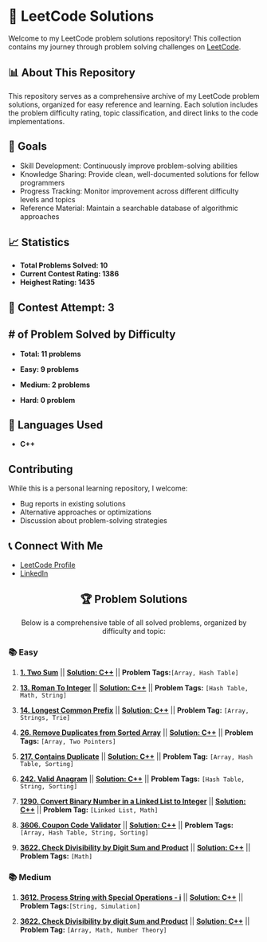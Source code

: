 # 🚀 LeetCode Solutions

Welcome to my LeetCode problem solutions repository! This collection contains my journey through problem solving challenges on [LeetCode](https://leetcode.com/).

## 📊 About This Repository

This repository serves as a comprehensive archive of my LeetCode problem solutions, organized for easy reference and learning. Each solution includes the problem difficulty rating, topic classification, and direct links to the code implementations.

## 🎯 Goals

- Skill Development: Continuously improve problem-solving abilities
- Knowledge Sharing: Provide clean, well-documented solutions for fellow programmers
- Progress Tracking: Monitor improvement across different difficulty levels and topics
- Reference Material: Maintain a searchable database of algorithmic approaches

## 📈 Statistics
- **Total Problems Solved: 10**
- **Current Contest Rating: 1386**
- **Heighest Rating: 1435**

## 🏅 Contest Attempt: 3

## # of Problem Solved by Difficulty
- **Total: 11 problems**

- **Easy: 9 problems**
- **Medium: 2 problems**
- **Hard: 0 problem**

## 🔧 Languages Used
- **C++**

## Contributing

While this is a personal learning repository, I welcome:
- Bug reports in existing solutions
- Alternative approaches or optimizations
- Discussion about problem-solving strategies

## 📞 Connect With Me
- [LeetCode Profile](https://leetcode.com/u/sardaar_niamotullah/)
- [LinkedIn](https://www.linkedin.com/in/sardaar-niamotullah/)

<div align="center">

## 🏆 Problem Solutions

</div>

<div align="center">

Below is a comprehensive table of all solved problems, organized by difficulty and topic:

</div>

### 📚 Easy


1. [**1. Two Sum**](https://leetcode.com/problems/two-sum/description/) || [**Solution: C++**](https://github.com/sardaarNiamotullah/LeetCode/blob/main/easy/1-Two_Sum.cpp) || **Problem Tags:**`[Array, Hash Table]`

2. [**13. Roman To Integer**](https://leetcode.com/problems/roman-to-integer/) || [**Solution: C++**](https://github.com/sardaarNiamotullah/LeetCode/blob/main/easy/13-Roman_To_Integer.cpp) || **Problem Tags:** `[Hash Table, Math, String]`

3. [**14. Longest Common Prefix**](https://leetcode.com/problems/longest-common-prefix/description/) || [**Solution: C++**](https://github.com/sardaarNiamotullah/LeetCode/blob/main/easy/14-Longest_Common_Prefix.cpp) || **Problem Tag:** `[Array, Strings, Trie]`

4. [**26. Remove Duplicates from Sorted Array**](https://leetcode.com/problems/remove-duplicates-from-sorted-array/description/) || [**Solution: C++**](https://github.com/sardaarNiamotullah/LeetCode/blob/main/easy/26-Remove_Duplicates_From_Sorted_Array.cpp) || **Problem Tags:** `[Array, Two Pointers]`

5. [**217. Contains Duplicate**](https://leetcode.com/problems/contains-duplicate/description/) || [**Solution: C++**](https://github.com/sardaarNiamotullah/LeetCode/blob/main/easy/217-Contains_Duplicate.cpp) || **Problem Tag:** `[Array, Hash Table, Sorting]`

6. [**242. Valid Anagram**](https://leetcode.com/problems/valid-anagram/description/) || [**Solution: C++**](https://github.com/sardaarNiamotullah/LeetCode/blob/main/easy/242-Valid_Anagram.cpp) || **Problem Tags:** `[Hash Table, String, Sorting]`

7. [**1290. Convert Binary Number in a Linked List to Integer**](https://leetcode.com/problems/convert-binary-number-in-a-linked-list-to-integer/description/) || [**Solution: C++**](https://github.com/sardaarNiamotullah/LeetCode/blob/main/easy/1290-Convert_Binary_Number_In_A_Linked_List_To_Integer.cpp) || **Problem Tag:** `[Linked List, Math]`

8. [**3606. Coupon Code Validator**](https://leetcode.com/problems/coupon-code-validator/description/) || [**Solution: C++**](https://github.com/sardaarNiamotullah/LeetCode/blob/main/easy/3606-Coupon_Code_Validator.cpp) || **Problem Tags:** `[Array, Hash Table, String, Sorting]`

9. [**3622. Check Divisibility by Digit Sum and Product**](https://leetcode.com/problems/check-divisibility-by-digit-sum-and-product/description/) || [**Solution: C++**](https://github.com/sardaarNiamotullah/LeetCode/blob/main/easy/3622-Check_Divisibility_By_Digit_Sum_And_Product.cpp) || **Problem Tags:** `[Math]`


### 📚 Medium

1. [**3612. Process String with Special Operations - i**](https://leetcode.com/problems/process-string-with-special-operations-i/description/) || [**Solution: C++**](https://github.com/sardaarNiamotullah/LeetCode/blob/main/medium/3612-Process_String_With_Special_Operations_i.cpp) || **Problem Tags:**`[String, Simulation]`

2. [**3622. Check Divisibility by digit Sum and Product**](https://leetcode.com/problems/split-array-by-prime-indices/description/) || [**Solution: C++**](https://github.com/sardaarNiamotullah/LeetCode/blob/main/medium/3622-Check_Divisibility_By_Digit_Sum_And_Product.cpp) || **Problem Tag:** `[Array, Math, Number Theory]`